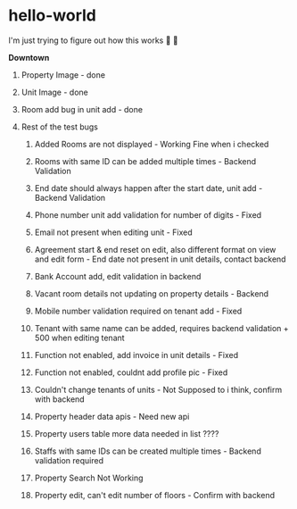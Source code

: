# hello-world
I'm just trying to figure out how this works :ghost: :ghost:




**Downtown**

1. Property Image - done

2. Unit Image - done

3. Room add bug in unit add - done

4. Rest of the test bugs

    1. Added Rooms are not displayed - Working Fine when i checked

    2. Rooms with same ID can be added multiple times - Backend Validation

    3. End date should always happen after the start date, unit add - Backend Validation

    4. Phone number unit add validation for number of digits - Fixed

    5. Email not present when editing unit - Fixed

    6. Agreement start & end reset on edit, also different format on view and edit form - End date not present in unit details, contact backend

    7. Bank Account add, edit validation in backend

    8. Vacant room details not updating on property details - Backend

    9. Mobile number validation required on tenant add - Fixed

    10. Tenant with same name can be added, requires backend validation + 500 when editing tenant

    11. Function not enabled, add invoice in unit details - Fixed

    12. Function not enabled, couldnt add profile pic - Fixed

    13. Couldn't change tenants of units - Not Supposed to i think, confirm with backend

    14. Property header data apis - Need new api

    15. Property users table more data needed in list ????

    16. Staffs with same IDs can be created multiple times - Backend validation required

    17. Property Search Not Working

    18. Property edit, can't edit number of floors - Confirm with backend
